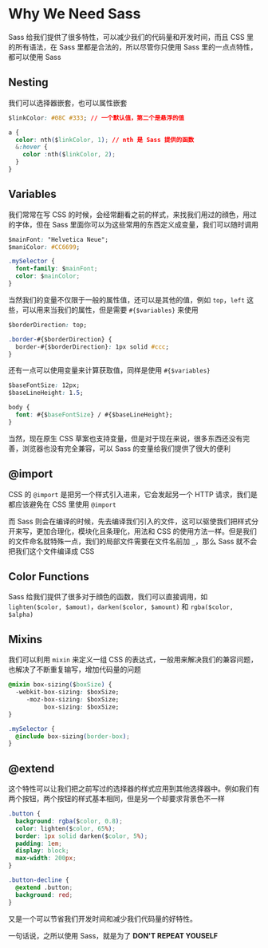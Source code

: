 # Why We Need Sass

Sass 给我们提供了很多特性，可以减少我们的代码量和开发时间，而且 CSS 里的所有语法，在 Sass 里都是合法的，所以尽管你只使用 Sass 里的一点点特性，都可以使用 Sass

## Nesting

我们可以选择器嵌套，也可以属性嵌套

```css
$linkColor: #08C #333; // 一个默认值，第二个是悬浮的值

a {
  color: nth($linkColor, 1); // nth 是 Sass 提供的函数
  &:hover {
    color :nth($linkColor, 2);
  }
}
```

## Variables

我们常常在写 CSS 的时候，会经常翻看之前的样式，来找我们用过的顔色，用过的字体，但在 Sass 里面你可以为这些常用的东西定义成变量，我们可以随时调用

```css
$mainFont: "Helvetica Neue";
$maniColor: #CC6699;

.mySelector {
  font-family: $mainFont;
  color: $mainColor;
}
```

当然我们的变量不仅限于一般的属性值，还可以是其他的值，例如 `top`，`left` 这些，可以用来当我们的属性，但是需要 `#{$variables}` 来使用

```css
$borderDirection: top;

.border-#{$borderDirection} {
  border-#{$borderDirection}: 1px solid #ccc;
}
```

还有一点可以使用变量来计算获取值，同样是使用 `#{$variables}`

```css
$baseFontSize: 12px;
$baseLineHeight: 1.5;

body {
  font: #{$baseFontSize} / #{$baseLineHeight};
}
```

当然，现在原生 CSS 草案也支持变量，但是对于现在来说，很多东西还没有完善，浏览器也没有完全兼容，可以 Sass 的变量给我们提供了很大的便利

## @import

CSS 的 `@import` 是把另一个样式引入进来，它会发起另一个 HTTP 请求，我们是都应该避免在 CSS 里使用 `@import`

而 Sass 则会在编译的时候，先去编译我们引入的文件，这可以驱使我们把样式分开来写，更加合理化，模块化且条理化，用法和 CSS 的使用方法一样。但是我们的文件命名就特殊一点，我们的局部文件需要在文件名前加 `_`，那么 Sass 就不会把我们这个文件编译成 CSS 

## Color Functions

Sass 给我们提供了很多对于顔色的函数，我们可以直接调用，如 `lighten($color, $amout)`，`darken($color, $amount)` 和 `rgba($color, $alpha)`

## Mixins

我们可以利用 `mixin` 来定义一组 CSS 的表达式，一般用来解决我们的兼容问题，也解决了不断重复输写，增加代码量的问题

```css
@mixin box-sizing($boxSize) {
  -webkit-box-sizing: $boxSize;
     -moz-box-sizing: $boxSize;
          box-sizing: $boxSize;
}

.mySelector {
  @include box-sizing(border-box);
}
```

## @extend

这个特性可以让我们把之前写过的选择器的样式应用到其他选择器中。例如我们有两个按钮，两个按钮的样式基本相同，但是另一个却要求背景色不一样

```css
.button {
  background: rgba($color, 0.8);
  color: lighten($color, 65%);
  border: 1px solid darken($color, 5%);
  padding: 1em;
  display: block;
  max-width: 200px;
}

.button-decline {
  @extend .button;
  background: red;
}
```

又是一个可以节省我们开发时间和减少我们代码量的好特性。

一句话说，之所以使用 Sass，就是为了 **DON'T REPEAT YOUSELF** 
